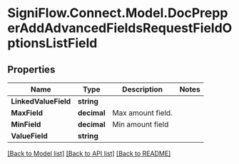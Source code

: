 
# SigniFlow.Connect.Model.DocPrepperAddAdvancedFieldsRequestFieldOptionsListField

## Properties

Name | Type | Description | Notes
------------ | ------------- | ------------- | -------------
**LinkedValueField** | **string** |  | 
**MaxField** | **decimal** | Max amount field. | 
**MinField** | **decimal** | Min amount field | 
**ValueField** | **string** |  | 

[[Back to Model list]](../README.md#documentation-for-models)
[[Back to API list]](../README.md#documentation-for-api-endpoints)
[[Back to README]](../README.md)

